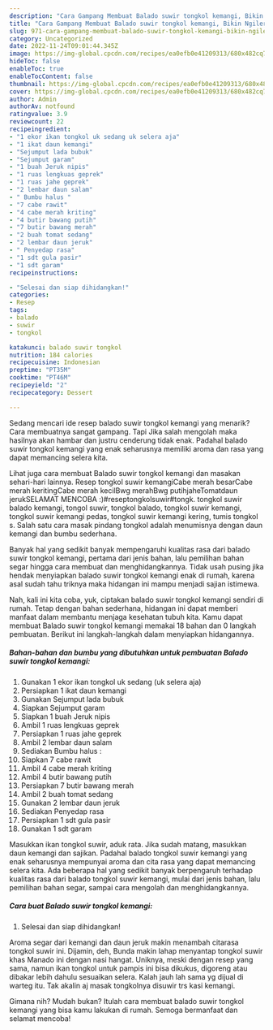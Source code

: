 ```yaml
---
description: "Cara Gampang Membuat Balado suwir tongkol kemangi, Bikin Ngiler"
title: "Cara Gampang Membuat Balado suwir tongkol kemangi, Bikin Ngiler"
slug: 971-cara-gampang-membuat-balado-suwir-tongkol-kemangi-bikin-ngiler
category: Uncategorized
date: 2022-11-24T09:01:44.345Z
image: https://img-global.cpcdn.com/recipes/ea0efb0e41209313/680x482cq70/balado-suwir-tongkol-kemangi-foto-resep-utama.jpg
hideToc: false
enableToc: true
enableTocContent: false
thumbnail: https://img-global.cpcdn.com/recipes/ea0efb0e41209313/680x482cq70/balado-suwir-tongkol-kemangi-foto-resep-utama.jpg
cover: https://img-global.cpcdn.com/recipes/ea0efb0e41209313/680x482cq70/balado-suwir-tongkol-kemangi-foto-resep-utama.jpg
author: Admin
authorAv: notfound
ratingvalue: 3.9
reviewcount: 22
recipeingredient:
- "1 ekor ikan tongkol uk sedang uk selera aja"
- "1 ikat daun kemangi"
- "Sejumput lada bubuk"
- "Sejumput garam"
- "1 buah Jeruk nipis"
- "1 ruas lengkuas geprek"
- "1 ruas jahe geprek"
- "2 lembar daun salam"
- " Bumbu halus "
- "7 cabe rawit"
- "4 cabe merah kriting"
- "4 butir bawang putih"
- "7 butir bawang merah"
- "2 buah tomat sedang"
- "2 lembar daun jeruk"
- " Penyedap rasa"
- "1 sdt gula pasir"
- "1 sdt garam"
recipeinstructions:

- "Selesai dan siap dihidangkan!"
categories:
- Resep
tags:
- balado
- suwir
- tongkol

katakunci: balado suwir tongkol 
nutrition: 184 calories
recipecuisine: Indonesian
preptime: "PT35M"
cooktime: "PT46M"
recipeyield: "2"
recipecategory: Dessert

---
```



Sedang mencari ide resep balado suwir tongkol kemangi yang menarik? Cara membuatnya sangat gampang. Tapi Jika salah mengolah maka hasilnya akan hambar dan justru cenderung tidak enak. Padahal balado suwir tongkol kemangi yang enak seharusnya memiliki aroma dan rasa yang dapat memancing selera kita.


Lihat juga cara membuat Balado suwir tongkol kemangi dan masakan sehari-hari lainnya. Resep tongkol suwir kemangiCabe merah besarCabe merah keritingCabe merah kecilBwg merahBwg putihjaheTomatdaun jerukSELAMAT MENCOBA :)#reseptongkolsuwir#tongk. tongkol suwir balado kemangi, tongol suwir, tongkol balado, tongkol suwir kemangi, tongkol suwir kemangi pedas, tongkol suwir kemangi kering, tumis tongkol s. Salah satu cara masak pindang tongkol adalah menumisnya dengan daun kemangi dan bumbu sederhana.

Banyak hal yang sedikit banyak mempengaruhi kualitas rasa dari balado suwir tongkol kemangi, pertama dari jenis bahan, lalu pemilihan bahan segar hingga cara membuat dan menghidangkannya. Tidak usah pusing jika hendak menyiapkan balado suwir tongkol kemangi enak di rumah, karena asal sudah tahu triknya maka hidangan ini mampu menjadi sajian istimewa.


Nah, kali ini kita coba, yuk, ciptakan balado suwir tongkol kemangi sendiri di rumah. Tetap dengan bahan sederhana, hidangan ini dapat memberi manfaat dalam membantu menjaga kesehatan tubuh kita. Kamu dapat membuat Balado suwir tongkol kemangi memakai 18 bahan dan 0 langkah pembuatan. Berikut ini langkah-langkah dalam menyiapkan hidangannya.

<!--inarticleads1-->

##### Bahan-bahan dan bumbu yang dibutuhkan untuk pembuatan Balado suwir tongkol kemangi:

1. Gunakan 1 ekor ikan tongkol uk sedang (uk selera aja)
1. Persiapkan 1 ikat daun kemangi
1. Gunakan Sejumput lada bubuk
1. Siapkan Sejumput garam
1. Siapkan 1 buah Jeruk nipis
1. Ambil 1 ruas lengkuas geprek
1. Persiapkan 1 ruas jahe geprek
1. Ambil 2 lembar daun salam
1. Sediakan  Bumbu halus :
1. Siapkan 7 cabe rawit
1. Ambil 4 cabe merah kriting
1. Ambil 4 butir bawang putih
1. Persiapkan 7 butir bawang merah
1. Ambil 2 buah tomat sedang
1. Gunakan 2 lembar daun jeruk
1. Sediakan  Penyedap rasa
1. Persiapkan 1 sdt gula pasir
1. Gunakan 1 sdt garam


Masukkan ikan tongkol suwir, aduk rata. Jika sudah matang, masukkan daun kemangi dan sajikan. Padahal balado tongkol suwir kemangi yang enak seharusnya mempunyai aroma dan cita rasa yang dapat memancing selera kita. Ada beberapa hal yang sedikit banyak berpengaruh terhadap kualitas rasa dari balado tongkol suwir kemangi, mulai dari jenis bahan, lalu pemilihan bahan segar, sampai cara mengolah dan menghidangkannya. 

<!--inarticleads2-->

##### Cara buat Balado suwir tongkol kemangi:


1. Selesai dan siap dihidangkan!

Aroma segar dari kemangi dan daun jeruk makin menambah citarasa tongkol suwir ini. Dijamin, deh, Bunda makin lahap menyantap tongkol suwir khas Manado ini dengan nasi hangat. Uniknya, meski dengan resep yang sama, namun ikan tongkol untuk pampis ini bisa dikukus, digoreng atau dibakar lebih dahulu sesuaikan selera. Kalah jauh lah sama yg dijual di warteg itu. Tak akalin aj masak tongkolnya disuwir trs kasi kemangi. 

Gimana nih? Mudah bukan? Itulah cara membuat balado suwir tongkol kemangi yang bisa kamu lakukan di rumah. Semoga bermanfaat dan selamat mencoba!
